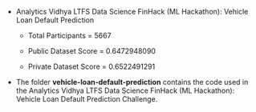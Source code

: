 - Analytics Vidhya LTFS Data Science FinHack (ML Hackathon): Vehicle Loan Default Prediction 

  - Total Participants = 5667

  - Public Dataset Score = 0.6472948090

  - Private Dataset Score = 0.6522491291



- The folder **vehicle-loan-default-prediction** contains the code used in the Analytics Vidhya LTFS Data Science FinHack (ML Hackathon): Vehicle Loan Default Prediction Challenge.
